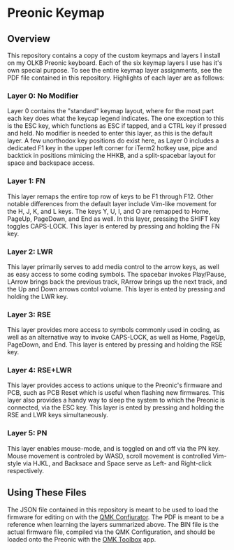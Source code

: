 # Preonic Keymap

## Overview
This repository contains a copy of the custom keymaps and layers I install on my OLKB Preonic keyboard.  Each of the six keymap layers I use has it's own special purpose.  To see the entire keymap layer assignments, see the PDF file contained in this repository.  Highlights of each layer are as follows:

### Layer 0: No Modifier
Layer 0 contains the "standard" keymap layout, where for the most part each key does what the keycap legend indicates.  The one exception to this is the ESC key, which functions as ESC if tapped, and a CTRL key if pressed and held.  No modifier is needed to enter this layer, as this is the default layer.  A few unorthodox key positions do exist here, as Layer 0 includes a dedicated F1 key in the upper left corner for iTerm2 hotkey use, pipe and backtick in positions mimicing the HHKB, and a split-spacebar layout for space and backspace access.

### Layer 1: FN
This layer remaps the entire top row of keys to be F1 through F12.  Other notable differences from the default layer include Vim-like movement for the H, J, K,  and L keys.  The keys Y, U, I, and O are remapped to Home, PageUp, PageDown, and End as well.  In this layer, pressing the SHIFT key toggles CAPS-LOCK.  This layer is entered by pressing and holding the FN key.

### Layer 2: LWR
This layer primarily serves to add media control to the arrow keys, as well as easy access to some coding symbols.  The spacebar invokes Play/Pause, LArrow brings back the previous track, RArrow brings up the next track, and the Up and Down arrows contol volume.  This layer is ented by pressing and holding the LWR key.

### Layer 3: RSE
This layer provides more access to symbols commonly used in coding, as well as an alternative way to invoke CAPS-LOCK, as well as Home, PageUp, PageDown, and End.  This layer is entered by pressing and holding the RSE key.

### Layer 4: RSE+LWR
This layer provides access to actions unique to the Preonic's firmware and PCB, such as PCB Reset which is useful when flashing new firmwares.  This layer also provides a handy way to sleep the system to which the Preonic is connected, via the ESC key.  This layer is ented by pressing and holding the RSE and LWR keys simultaneously.  

### Layer 5: PN
This layer enables mouse-mode, and is toggled on and off via the PN key.  Mouse movement is controled by WASD, scroll movement is controlled Vim-style via HJKL, and Backsace and Space serve as Left- and Right-click respectively.

## Using These Files
The JSON file contained in this repository is meant to be used to load the firmware for editing on with the [QMK Confiurator](https://config.qmk.fm/).  The PDF is meant to be a reference when learning the layers summarized above.  The BIN file is the actual firmware file, compiled via the QMK Configuration, and should be loaded onto the Preonic with the [OMK Toolbox](https://beta.docs.qmk.fm/tutorial/newbs_flashing) app.
